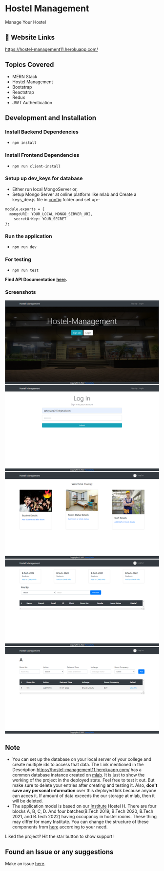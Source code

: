 # Hostel Management

Manage Your Hostel

## 🔗 Website Links

https://hostel-management11.herokuapp.com/

## Topics Covered

- MERN Stack
- Hostel Management
- Bootstrap
- Reactstrap
- Redux
- JWT Authentication

## Development and Installation

### Install Backend Dependencies

- `npm install`

### Install Frontend Dependencies

- `npm run client-install`

### Setup up dev_keys for database

- Either run local MongoServer or,
- Setup Mongo Server at online platform like mlab and Create a keys_dev.js file in [config](https://github.com/sahuyuvraj/Hostel-Management/tree/master/config) folder and set up:-

```
module.exports = {
  mongoURI: YOUR_LOCAL_MONGO_SERVER_URI,
	secretOrKey: YOUR_SECRET
};
```

### Run the application

- `npm run dev`

### For testing

- `npm run test`

**Find API Documentation [here](https://github.com/sahuyuvraj/Hostel-Management/blob/master/API_Endpoints.md).**

### Screenshots

![Home Page](img/homepage.png)
![Login Page](img/loginpage.png)
![Dashboard](img/dashboard.png)
![Student Details](img/studentinfo.png)
![Room Status](img/roomstatus.png)



## Note

- You can set up the database on your local server of your college and create multiple ids to access that data. The Link mentioned in the Description https://hostel-management11.herokuapp.com/ has a common database instance created on [mlab](https://mlab.com/). It is just to show the working of the project in the deployed state. Feel free to test it out. But make sure to delete your entries after creating and testing it. Also, **don't save any personal information** over this deployed link because anyone can acces it. If amount of data exceeds the our storage at mlab, then it will be deleted.
- The application model is based on our [Institute](nitrr.ac.in) Hostel H. There are four blocks A, B, C, D. And four batches(B.Tech 2019, B.Tech 2020, B.Tech 2021, and B.Tech 2022) having occupancy in hostel rooms. These thing may differ for many Institute. You can change the structure of these components from [here](https://github.com/sahuyuvraj/Hostel-Management/tree/master/client/src/components/pages) according to your need.

Liked the project? Hit the star button to show support!

## Found an Issue or any suggestions

Make an issue [here](https://github.com/sahuyuvraj/Hostel-Management/issues/new).
